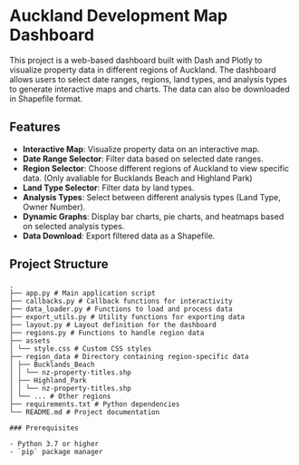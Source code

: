 # Auckland Development Map Dashboard

This project is a web-based dashboard built with Dash and Plotly to visualize property data in different regions of Auckland. The dashboard allows users to select date ranges, regions, land types, and analysis types to generate interactive maps and charts. The data can also be downloaded in Shapefile format.

## Features

- **Interactive Map**: Visualize property data on an interactive map.
- **Date Range Selector**: Filter data based on selected date ranges.
- **Region Selector**: Choose different regions of Auckland to view specific data. (Only avaliable for Bucklands Beach and Highland Park)
- **Land Type Selector**: Filter data by land types.
- **Analysis Types**: Select between different analysis types (Land Type, Owner Number).
- **Dynamic Graphs**: Display bar charts, pie charts, and heatmaps based on selected analysis types.
- **Data Download**: Export filtered data as a Shapefile.

## Project Structure
```text
.
├── app.py # Main application script
├── callbacks.py # Callback functions for interactivity
├── data_loader.py # Functions to load and process data
├── export_utils.py # Utility functions for exporting data
├── layout.py # Layout definition for the dashboard
├── regions.py # Functions to handle region data
├── assets
│ └── style.css # Custom CSS styles
├── region_data # Directory containing region-specific data
│ ├── Bucklands_Beach
│ │ └── nz-property-titles.shp
│ ├── Highland_Park
│ │ └── nz-property-titles.shp
│ └── ... # Other regions
├── requirements.txt # Python dependencies
└── README.md # Project documentation

### Prerequisites

- Python 3.7 or higher
- `pip` package manager
